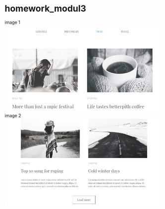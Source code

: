 # homework_modul3
  <div text-aligt:center>image 1</div>
 
<img src="img/presentation1.jpg" alt="logo">
  image 2
<img src="img/presentation2.jpg" alt="logo">

